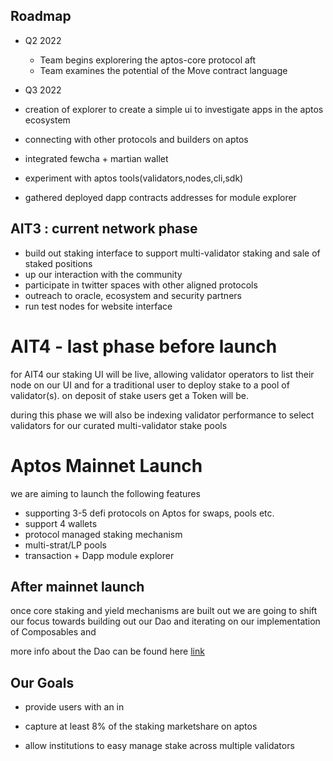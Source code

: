 ## Roadmap
- Q2 2022
    - Team begins explorering the aptos-core protocol aft
    - Team examines the potential of the Move contract language
    
- Q3 2022
 - creation of explorer to create a simple ui to investigate apps in the aptos ecosystem
 - connecting with other protocols and builders on aptos
 - integrated fewcha + martian wallet
 - experiment with aptos tools(validators,nodes,cli,sdk)
 - gathered deployed dapp contracts addresses for module explorer

## AIT3 : current network phase
  - build out staking interface to support multi-validator staking and sale of staked positions
  - up our interaction with the community
  - participate in twitter spaces with other aligned protocols
  - outreach to oracle, ecosystem and security partners
  - run test nodes for website interface 

# AIT4 - last phase before launch
for AIT4 our staking UI will be live, allowing validator operators to list their node on our UI
 and for a traditional user to deploy stake to a pool of validator(s). on deposit of stake users get a Token
  will be.

during this phase we will also be indexing validator performance to select validators for our curated multi-validator stake pools

 # Aptos Mainnet Launch
we are aiming to launch the following features
- supporting 3-5 defi protocols on Aptos for swaps, pools etc.
- support 4 wallets 
- protocol managed staking mechanism
- multi-strat/LP pools
- transaction + Dapp module explorer


## After mainnet launch
once core staking and yield mechanisms are built out we are going to shift our focus towards building out our Dao and iterating on our implementation of Composables and 

more info about the Dao can be found here [link]("/dao")

## Our Goals
  - provide users with an in

  - capture at least 8% of the staking marketshare on aptos
  - allow institutions to easy manage stake across multiple validators